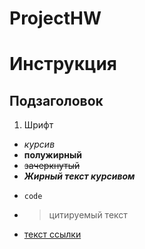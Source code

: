 # ProjectHW
# Инструкция
## Подзаголовок
1. Шрифт
* *курсив*
* **полужирный**
* ~~зачеркнутый~~
* ***Жирный текст курсивом***
- `code`
+ >цитируемый текст
* [текст ссылки](URL_ссылки)

